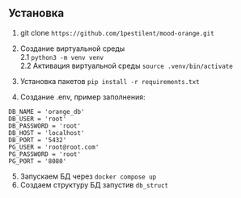 ## Установка

1. git clone `https://github.com/1pestilent/mood-orange.git`

2. Создание виртуальной среды   \
2.1 `python3 -m venv venv`  \
2.2 Активация виртуальной среды `source .venv/bin/activate`

3. Установка пакетов `pip install -r requirements.txt`

4. Создание .env, пример заполнения:
```
DB_NAME = 'orange_db'
DB_USER = 'root'
DB_PASSWORD = 'root'
DB_HOST = 'localhost'
DB_PORT = '5432'
PG_USER = 'root@root.com'
PG_PASSWORD = 'root'
PG_PORT = '8080'
```
5. Запускаем БД через `docker compose up`
6. Создаем структуру БД запустив `db_struct`
